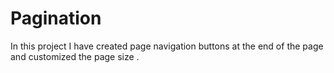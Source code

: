 # Pagination
In this project I have created page navigation buttons at the end of the page and customized the page size .
